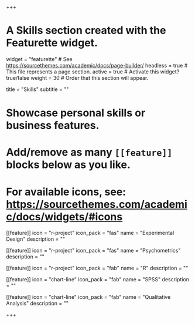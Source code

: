 +++
# A Skills section created with the Featurette widget.
widget = "featurette"  # See https://sourcethemes.com/academic/docs/page-builder/
headless = true  # This file represents a page section.
active = true  # Activate this widget? true/false
weight = 30  # Order that this section will appear.

title = "Skills"
subtitle = ""

# Showcase personal skills or business features.
# 
# Add/remove as many `[[feature]]` blocks below as you like.
# 
# For available icons, see: https://sourcethemes.com/academic/docs/widgets/#icons

[[feature]]
  icon = "r-project"
  icon_pack = "fas"
  name = "Experimental Design"
  description = ""
  
 [[feature]]
  icon = "r-project"
  icon_pack = "fas"
  name = "Psychometrics"
  description = ""
  
[[feature]]
  icon = "r-project"
  icon_pack = "fab"
  name = "R"
  description = ""  
  
[[feature]]
  icon = "chart-line"
  icon_pack = "fab"
  name = "SPSS"
  description = ""

[[feature]]
  icon = "chart-line"
  icon_pack = "fab"
  name = "Qualitative Analysis"
  description = ""
  
+++
